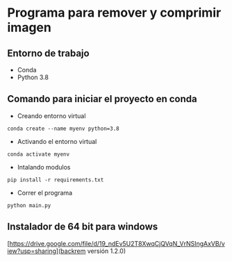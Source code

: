 # Programa para remover y comprimir imagen
## Entorno de trabajo
- Conda
- Python 3.8

## Comando para iniciar el proyecto en conda
* Creando entorno virtual
```
conda create --name myenv python=3.8
```
* Activando el entorno virtual
```
conda activate myenv
```
* Intalando modulos
```
pip install -r requirements.txt
```
* Correr el programa  
```
python main.py
```
## Instalador de 64 bit para windows
[https://drive.google.com/file/d/19_ndEv5U2T8XwqCjQVqN_VrNSIngAxVB/view?usp=sharing](backrem versión 1.2.0)
